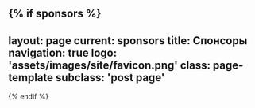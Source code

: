 {% if sponsors %}
---
layout: page
current: sponsors
title: Спонсоры
navigation: true
logo: 'assets/images/site/favicon.png'
class: page-template
subclass: 'post page'
---
{% endif %}